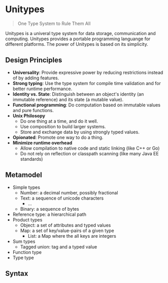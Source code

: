 
# Unitypes 

> One Type System to Rule Them All 

Unitypes is a univeral type system for data storage, communication and computing. 
Unitypes provides a portable programming languange for different platforms.
The power of Unitypes is based on its simplicity.

## Design Principles

- **Universality**: Provide expressive power by reducing restrictions instead of by adding features.
- **Strong typing**: Use the type system for compile time validation and for better runtime performance.
- **Identity vs. State**: Distinguish between an object's identity (an immutable reference) and its state (a mutable value).
- **Functional programming**: Do computation based on immutable values and pure functions.
- **Unix Philosopy**
  - Do one thing at a time, and do it well. 
  - Use composition to build larger systems. 
  - Store and exchange data by using strongly typed values.
- **Opionated**: Promote one way to do a thing.
- **Minimize runtime overhead**
  - Allow compilation to native code and static linking (like C++ or Go)
  - Do not rely on reflection or classpath scanning (like many Java EE standards)

## Metamodel

- Simple types
  - Number: a decimal number, possibly fractional
  - Text: a sequence of unicode characters
    - ...
  - Binary: a sequence of bytes
- Reference type: a hierarchical path
- Product types
  - Object: a set of attributes and typed values
  - Map: a set of key/value-pairs of a given type
    - List: a Map where the all keys are integers
- Sum types
  - Tagged union: tag and a typed value
- Function type
- Type type

## Syntax
